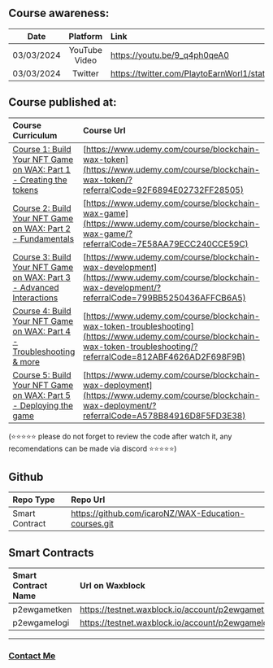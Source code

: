 ## Course awareness:
| Date | Platform | Link |
|:----:|:--------:|:-----|
| 03/03/2024 | YouTube Video | https://youtu.be/9_q4ph0qeA0 |
| 03/03/2024 | Twitter | https://twitter.com/PlaytoEarnWorl1/status/1765839814874542287 |

## Course published at:
| Course Curriculum | Course Url  | Final Url |
|:------------------|:------------------|:---------:|
| [Course 1: Build Your NFT Game on WAX: Part 1 - Creating the tokens](Course%20Curriculum.md#course-1-build-your-nft-game-on-wax-part-1---creating-the-tokens) | [https://www.udemy.com/course/blockchain-wax-token](https://www.udemy.com/course/blockchain-wax-token/?referralCode=92F6894E02732FF28505) | ✅ |
| [Course 2: Build Your NFT Game on WAX: Part 2 - Fundamentals](Course%20Curriculum.md#course-2-build-your-nft-game-on-wax-part-2---fundamentals) |  [https://www.udemy.com/course/blockchain-wax-game](https://www.udemy.com/course/blockchain-wax-game/?referralCode=7E58AA79ECC240CCE59C) | ✅ |
| [Course 3: Build Your NFT Game on WAX: Part 3 - Advanced Interactions](Course%20Curriculum.md#course-3-build-your-nft-game-on-wax-part-3---advanced-interactions) | [https://www.udemy.com/course/blockchain-wax-development](https://www.udemy.com/course/blockchain-wax-development/?referralCode=799BB5250436AFFCB6A5) | ✅ |
| [Course 4: Build Your NFT Game on WAX: Part 4 - Troubleshooting & more](Course%20Curriculum.md#course-4-build-your-nft-game-on-wax-part-4---troubleshooting--more) | [https://www.udemy.com/course/blockchain-wax-token-troubleshooting](https://www.udemy.com/course/blockchain-wax-token-troubleshooting/?referralCode=812ABF4626AD2F698F9B) | ✅ |
| [Course 5: Build Your NFT Game on WAX: Part 5 - Deploying the game](Course%20Curriculum.md#course-5-build-your-nft-game-on-wax-part-5---deploying-the-game) | [https://www.udemy.com/course/blockchain-wax-deployment](https://www.udemy.com/course/blockchain-wax-deployment/?referralCode=A578B84916D8F5FD3E38) | ✅ |

(⭐⭐⭐⭐⭐ please do not forget to review the code after watch it, any recomendations can be made via discord ⭐⭐⭐⭐⭐)

## Github
| Repo Type | Repo Url |
|:----------|:---------|
| Smart Contract | https://github.com/icaroNZ/WAX-Education-courses.git |

## Smart Contracts
| Smart Contract Name | Url on Waxblock |
|:--------------------|:----------------|
| p2ewgametken | https://testnet.waxblock.io/account/p2ewgametken |
| p2ewgamelogi | https://testnet.waxblock.io/account/p2ewgamelogi |
---





### [Contact Me](ContactMe.md)
